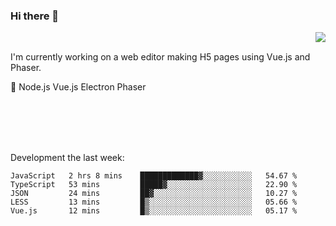 ### Hi there 👋

<img align="right" src="https://github-readme-stats.vercel.app/api?username=jasonpanggo"/>

<br>
<p align="left">
I'm currently working on a web editor making H5 pages using Vue.js and Phaser.
</p>
<p align="left">
📖 Node.js Vue.js Electron Phaser
</p>
<br>
<br>
<br>
<br>

Development the last week:
<!--START_SECTION:waka-->
```text
JavaScript   2 hrs 8 mins    █████████████▓░░░░░░░░░░░   54.67 % 
TypeScript   53 mins         █████▓░░░░░░░░░░░░░░░░░░░   22.90 % 
JSON         24 mins         ██▓░░░░░░░░░░░░░░░░░░░░░░   10.27 % 
LESS         13 mins         █▒░░░░░░░░░░░░░░░░░░░░░░░   05.66 % 
Vue.js       12 mins         █▒░░░░░░░░░░░░░░░░░░░░░░░   05.17 % 
```
<!--END_SECTION:waka-->

<!--
**JASONPANGGO/jasonpanggo** is a ✨ _special_ ✨ repository because its `README.md` (this file) appears on your GitHub profile.

Here are some ideas to get you started:

- 🔭 I’m currently working on ...
- 🌱 I’m currently learning ...
- 👯 I’m looking to collaborate on ...
- 🤔 I’m looking for help with ...
- 💬 Ask me about ...
- 📫 How to reach me: ...
- 😄 Pronouns: ...
- ⚡ Fun fact: ...
-->
